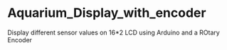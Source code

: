 # Aquarium_Display_with_encoder
Display different sensor values on 16*2 LCD using Arduino and a ROtary Encoder
